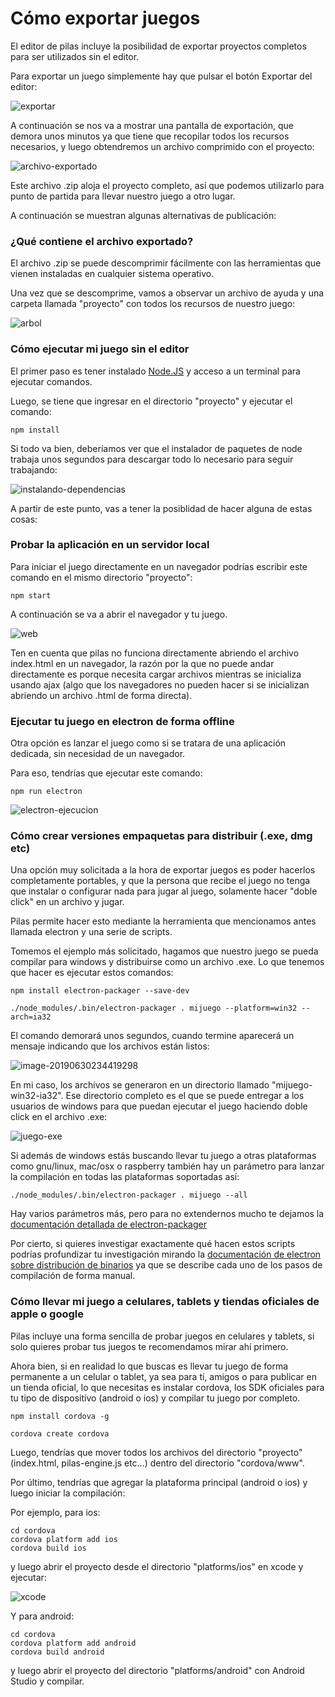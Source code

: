 # Cómo exportar juegos

El editor de pilas incluye la posibilidad de exportar proyectos completos para ser utilizados sin el editor.

Para exportar un juego simplemente hay que pulsar el botón Exportar del editor:

![exportar](exportar_juegos.assets/exportar.png)

A continuación se nos va a mostrar una pantalla de exportación, que demora unos minutos ya que tiene que recopilar todos los recursos necesarios, y luego obtendremos un archivo comprimido con el proyecto:

![archivo-exportado](exportar_juegos.assets/archivo-exportado.png)

Este archivo .zip aloja el proyecto completo, así que podemos utilizarlo para punto de partida para llevar nuestro juego a otro lugar.

A continuación se muestran algunas alternativas de publicación:

### ¿Qué contiene el archivo exportado?

El archivo .zip se puede descomprimir fácilmente con las herramientas que vienen instaladas en cualquier sistema operativo.

Una vez que se descomprime, vamos a observar un archivo de ayuda y una carpeta llamada "proyecto" con todos los recursos de nuestro juego:

![arbol](exportar_juegos.assets/arbol.png)

### Cómo ejecutar mi juego sin el editor

El primer paso es tener instalado [Node.JS](https://nodejs.org/es/) y acceso a un terminal para ejecutar comandos.

Luego, se tiene que ingresar en el directorio "proyecto" y ejecutar el comando:

```
npm install
```

Si todo va bien, deberíamos ver que el instalador de paquetes de node trabaja unos segundos para descargar todo lo necesario para seguir trabajando:

![instalando-dependencias](exportar_juegos.assets/instalando-dependencias.png)

A partir de este punto, vas a tener la posiblidad de hacer alguna de estas cosas:

### Probar la aplicación en un servidor local

Para iniciar el juego directamente en un navegador podrías escribir este comando en el mismo directorio "proyecto":

```
npm start
```

A continuación se va a abrir el navegador y tu juego.

![web](exportar_juegos.assets/web.png)

Ten en cuenta que pilas no funciona directamente abriendo el archivo index.html en un navegador, la razón por la que no puede andar directamente es porque necesita cargar archivos mientras se inicializa usando ajax (algo que los navegadores no pueden hacer si se inicializan abriendo un archivo .html de forma directa).

### Ejecutar tu juego en electron de forma offline

Otra opción es lanzar el juego como si se tratara de una aplicación dedicada, sin necesidad de un navegador.

Para eso, tendrías que ejecutar este comando:

```
npm run electron
```

![electron-ejecucion](exportar_juegos.assets/electron-ejecucion.png)

### Cómo crear versiones empaquetas para distribuir (.exe, dmg etc)

Una opción muy solicitada a la hora de exportar juegos es poder hacerlos completamente portables, y que la persona que recibe el juego no tenga que instalar o configurar nada para jugar al juego, solamente hacer "doble click" en un archivo y jugar.

Pilas permite hacer esto mediante la herramienta que mencionamos antes llamada electron y una serie de scripts.

Tomemos el ejemplo más solicitado, hagamos que nuestro juego se pueda compilar para windows y distribuirse como un archivo .exe. Lo que tenemos que hacer es ejecutar estos comandos:

```
npm install electron-packager --save-dev

./node_modules/.bin/electron-packager . mijuego --platform=win32 --arch=ia32
```

El comando demorará unos segundos, cuando termine aparecerá un mensaje indicando que los archivos están listos:

![image-20190630234419298](exportar_juegos.assets/image-20190630234419298.png)

En mi caso, los archivos se generaron en un directorio llamado "mijuego-win32-ia32". Ese directorio completo es el que se puede entregar a los usuarios de windows para que puedan ejecutar el juego haciendo doble click en el archivo .exe:

![juego-exe](exportar_juegos.assets/juego-exe.png)

Si además de windows estás buscando llevar tu juego a otras plataformas como gnu/linux, mac/osx o raspberry también hay un parámetro para lanzar la compilación en todas las plataformas soportadas así:

```
./node_modules/.bin/electron-packager . mijuego --all
```

Hay varios parámetros más, pero para no extendernos mucho te dejamos la [documentación detallada de electron-packager](https://github.com/electron-userland/electron-packager#usage)

Por cierto, si quieres investigar exactamente qué hacen estos scripts podrías profundizar tu investigación mirando la [documentación de electron sobre distribución de binarios](https://electronjs.org/docs/tutorial/application-distribution) ya que se describe cada uno de los pasos de compilación de forma manual.

### Cómo llevar mi juego a celulares, tablets y tiendas oficiales de apple o google

Pilas incluye una forma sencilla de probar juegos en celulares y tablets, si solo quieres probar tus juegos te recomendamos mirar ahí primero.

Ahora bien, si en realidad lo que buscas es llevar tu juego de forma permanente a un celular o tablet, ya sea para tí, amigos o para publicar en un tienda oficial, lo que necesitas es instalar cordova, los SDK oficiales para tu tipo de dispositivo (android o ios) y compilar tu juego por completo.

```
npm install cordova -g

cordova create cordova
```

Luego, tendrías que mover todos los archivos del directorio "proyecto" (index.html, pilas-engine.js etc…) dentro del directorio "cordova/www".

Por último, tendrías que agregar la plataforma principal (android o ios) y luego iniciar la compilación:

Por ejemplo, para ios:

```
cd cordova
cordova platform add ios
cordova build ios

```

y luego abrir el proyecto desde el directorio "platforms/ios" en xcode y ejecutar: 

![xcode](exportar_juegos.assets/xcode.png)

Y para android:

```
cd cordova
cordova platform add android
cordova build android
```

y luego abrir el proyecto del directorio "platforms/android" con Android Studio y compilar.